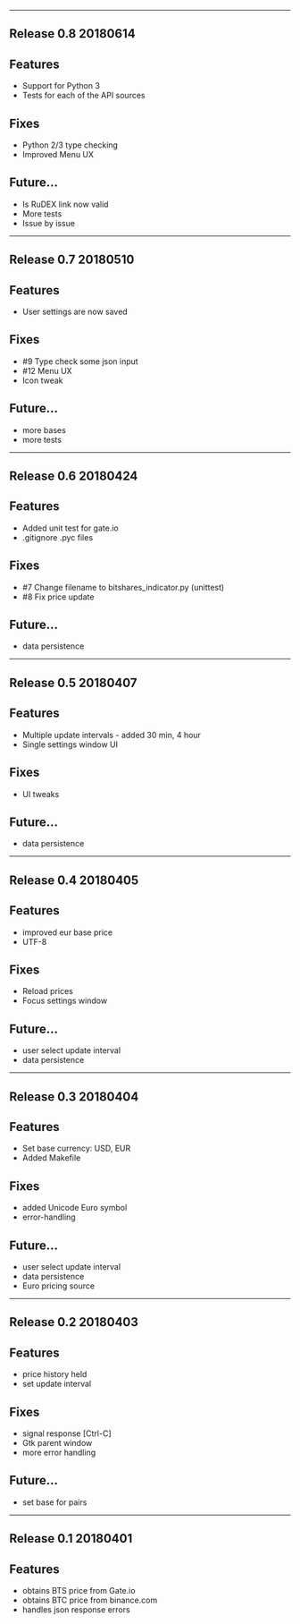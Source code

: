 ---------------------------------------------------------------------
Release 0.8 20180614
---------------------------------------------------------------------
Features
--------
 - Support for Python 3
 - Tests for each of the API sources

 Fixes
 --------
 - Python 2/3 type checking
 - Improved Menu UX

 Future...
 --------
 - Is RuDEX link now valid
 - More tests
 - Issue by issue

---------------------------------------------------------------------
Release 0.7 20180510
---------------------------------------------------------------------
Features
--------
 - User settings are now saved

 Fixes
 --------
 - #9 Type check some json input
 - #12 Menu UX
 - Icon tweak

 Future...
 --------
 - more bases
 - more tests

---------------------------------------------------------------------
Release 0.6 20180424
---------------------------------------------------------------------
Features
--------
- Added unit test for gate.io
- .gitignore .pyc files

Fixes
--------
- #7 Change filename to bitshares_indicator.py (unittest)
- #8 Fix price update

Future...
--------
- data persistence

---------------------------------------------------------------------
Release 0.5 20180407
---------------------------------------------------------------------
Features
--------
- Multiple update intervals - added 30 min, 4 hour
- Single settings window UI

Fixes
--------
- UI tweaks

Future...
--------
- data persistence

---------------------------------------------------------------------
Release 0.4 20180405
---------------------------------------------------------------------
Features
--------
- improved eur base price
- UTF-8

Fixes
--------
- Reload prices
- Focus settings window

Future...
--------
- user select update interval
- data persistence

---------------------------------------------------------------------
Release 0.3 20180404
---------------------------------------------------------------------
Features
--------
- Set base currency: USD, EUR
- Added Makefile

Fixes
--------
- added Unicode Euro symbol
- error-handling

Future...
--------
- user select update interval
- data persistence
- Euro pricing source

---------------------------------------------------------------------
Release 0.2 20180403
---------------------------------------------------------------------
Features
--------
- price history held
- set update interval

Fixes
--------
- signal response [Ctrl-C]
- Gtk parent window
- more error handling

Future...
--------
- set base for pairs

---------------------------------------------------------------------
Release 0.1 20180401
---------------------------------------------------------------------
Features
--------
- obtains BTS price from Gate.io
- obtains BTC price from binance.com
- handles json response errors
